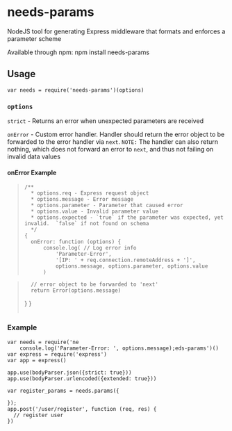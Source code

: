 # needs-params

NodeJS tool for generating Express middleware that formats and enforces a parameter scheme

Available through npm:
    npm install needs-params
    
## Usage
    var needs = require('needs-params')(options)
    
### `options`
`strict` 	- Returns an error when unexpected parameters are received

`onError`	- Custom error handler. Handler should return the error object
            to be forwarded to the error handler via `next`. 
            `NOTE:` The handler can also return nothing, which does not forward
            an error to `next`, and thus not failing on invalid data values

#### onError Example
> ```
> /**
>   * options.req - Express request object
>   * options.message - Error message
>   * options.parameter - Parameter that caused error
>   * options.value - Invalid parameter value
>   * options.expected - `true` if the parameter was expected, yet invalid.  `false` if not found on schema
>   */
> {
>   onError: function (options) {
>       console.log( // Log error info
>           'Parameter-Error',
>           '[IP: ' + req.connection.remoteAddress + ']',
>           options.message, options.parameter, options.value
> 	    )

>	    // error object to be forwarded to 'next'
>       return Error(options.message)
>   }
> }
> ```




### Example
```
var needs = require('ne
	console.log('Parameter-Error: ', options.message);eds-params')()
var express = require('express')
var app = express()
    
app.use(bodyParser.json({strict: true}))
app.use(bodyParser.urlencoded({extended: true}))

var register_params = needs.params({
       
});
app.post('/user/register', function (req, res) {
  // register user
})
```